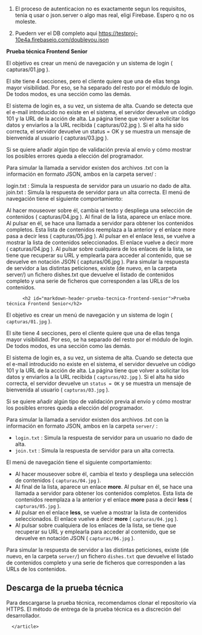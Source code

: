 1. El proceso de autenticacion no es exactamente segun los requisitos, tenia q usar o json.server o algo mas real, eligi Firebase. Espero q no os moleste.

2. Puedern ver el DB completo aqui https://testproj-10e4a.firebaseio.com/doubleyou.json


<b>Prueba técnica Frontend Senior</b>


El objetivo es crear un menú de navegación y un sistema de login ( capturas/01.jpg ).

El site tiene 4 secciones, pero el cliente quiere que una de ellas tenga mayor visibilidad. Por eso, se ha separado del resto por el módulo de login. De todos modos, es una sección como las demás.

El sistema de login es, a su vez, un sistema de alta. Cuando se detecta que el e-mail introducido no existe en el sistema, el servidor devuelve un código 101 y la URL de la acción de alta. La página tiene que volver a solicitar los datos y enviarlos a la URL recibida ( capturas/02.jpg ). Si el alta ha sido correcta, el servidor devuelve un status = OK y se muestra un mensaje de bienvenida al usuario ( capturas/03.jpg ).

Si se quiere añadir algún tipo de validación previa al envío y cómo mostrar los posibles errores queda a elección del programador.

Para simular la llamada a servidor existen dos archivos .txt con la información en formato JSON, ambos en la carpeta server/ :

login.txt : Simula la respuesta de servidor para un usuario no dado de alta.
join.txt : Simula la respuesta de servidor para un alta correcta.
El menú de navegación tiene el siguiente comportamiento:

Al hacer mouseover sobre él, cambia el texto y despliega una selección de contenidos ( capturas/04.jpg ).
Al final de la lista, aparece un enlace more. Al pulsar en él, se hace una llamada a servidor para obtener los contenidos completos. Esta lista de contenidos reemplaza a la anterior y el enlace more pasa a decir less ( capturas/05.jpg ).
Al pulsar en el enlace less, se vuelve a mostrar la lista de contenidos seleccionados. El enlace vuelve a decir more ( capturas/04.jpg ).
Al pulsar sobre cualquiera de los enlaces de la lista, se tiene que recuperar su URL y emplearla para acceder al contenido, que se devuelve en notación JSON ( capturas/06.jpg ).
Para simular la respuesta de servidor a las distintas peticiones, existe (de nuevo, en la carpeta server/) un fichero dishes.txt que devuelve el listado de contenidos completo y una serie de ficheros que corresponden a las URLs de los contenidos.






<article class="readme file wiki-content">
        
          <h2 id="markdown-header-prueba-tecnica-frontend-senior">Prueba técnica Frontend Senior</h2>
<p>El objetivo es crear un menú de navegación y un sistema de login ( <code>capturas/01.jpg</code> ).</p>
<p>El site tiene 4 secciones, pero el cliente quiere que una de ellas tenga mayor visibilidad. Por eso, se ha separado del resto por el módulo de login. De todos modos, es una sección como las demás.</p>
<p>El sistema de login es, a su vez, un sistema de alta. Cuando se detecta que el e-mail introducido no existe en el sistema, el servidor devuelve un código 101 y la URL de la acción de alta. La página tiene que volver a solicitar los datos y enviarlos a la URL recibida ( <code>capturas/02.jpg</code> ). Si el alta ha sido correcta, el servidor devuelve un <code>status = OK</code> y se muestra un mensaje de bienvenida al usuario ( <code>capturas/03.jpg</code> ).</p>
<p>Si se quiere añadir algún tipo de validación previa al envío y cómo mostrar los posibles errores queda a elección del programador.</p>
<p>Para simular la llamada a servidor existen dos archivos .txt con la información en formato JSON, ambos en la carpeta <code>server/</code> :</p>
<ul>
<li><code>login.txt</code> : Simula la respuesta de servidor para un usuario no dado de alta.</li>
<li><code>join.txt</code> : Simula la respuesta de servidor para un alta correcta.</li>
</ul>
<p>El menú de navegación tiene el siguiente comportamiento:</p>
<ul>
<li>Al hacer mouseover sobre él, cambia el texto y despliega una selección de contenidos ( <code>capturas/04.jpg</code> ).</li>
<li>Al final de la lista, aparece un enlace <strong>more</strong>. Al pulsar en él, se hace una llamada a servidor para obtener los contenidos completos. Esta lista de contenidos reemplaza a la anterior y el enlace <strong>more</strong> pasa a decir <strong>less</strong> ( <code>capturas/05.jpg</code> ).</li>
<li>Al pulsar en el enlace <strong>less</strong>, se vuelve a mostrar la lista de contenidos seleccionados. El enlace vuelve a decir <strong>more</strong> ( <code>capturas/04.jpg</code> ).</li>
<li>Al pulsar sobre cualquiera de los enlaces de la lista, se tiene que recuperar su URL y emplearla para acceder al contenido, que se devuelve en notación JSON ( <code>capturas/06.jpg</code> ). </li>
</ul>
<p>Para simular la respuesta de servidor a las distintas peticiones, existe (de nuevo, en la carpeta <code>server/</code>) un fichero <code>dishes.txt</code> que devuelve el listado de contenidos completo y una serie de ficheros que corresponden a las URLs de los contenidos.</p>
<h2 id="markdown-header-descarga-de-la-prueba-tecnica">Descarga de la prueba técnica</h2>
<p>Para descargarse la prueba técnica, recomendamos clonar el repositorio vía HTTPS. El método de entrega de la prueba técnica es a discreción del desarrollador.</p>
        
      </article>
